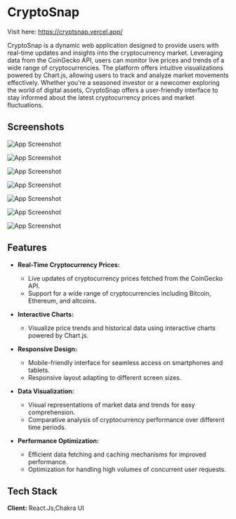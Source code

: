 
# CryptoSnap

Visit here: https://cryptsnap.vercel.app/

CryptoSnap is a dynamic web application designed to provide users with real-time updates and insights into the cryptocurrency market. Leveraging data from the CoinGecko API, users can monitor live prices and trends of a wide range of cryptocurrencies. The platform offers intuitive visualizations powered by Chart.js, allowing users to track and analyze market movements effectively. Whether you're a seasoned investor or a newcomer exploring the world of digital assets, CryptoSnap offers a user-friendly interface to stay informed about the latest cryptocurrency prices and market fluctuations.
## Screenshots

![App Screenshot](https://res.cloudinary.com/dzjcdhfa6/image/upload/v1718523789/Screenshot_2024-06-16_131047_zviiw0.png)

![App Screenshot](https://res.cloudinary.com/dzjcdhfa6/image/upload/v1718523788/Screenshot_2024-06-16_131101_tgxgop.png)

![App Screenshot](https://res.cloudinary.com/dzjcdhfa6/image/upload/v1718523789/Screenshot_2024-06-16_131113_quolvq.png)

![App Screenshot](https://res.cloudinary.com/dzjcdhfa6/image/upload/v1718523795/Screenshot_2024-06-16_131247_cbzz81.png)

![App Screenshot](https://res.cloudinary.com/dzjcdhfa6/image/upload/v1718523789/Screenshot_2024-06-16_131127_x4zmwj.png)

![App Screenshot](https://res.cloudinary.com/dzjcdhfa6/image/upload/v1718523790/Screenshot_2024-06-16_131153_avornq.png)

![App Screenshot](https://res.cloudinary.com/dzjcdhfa6/image/upload/v1718523790/Screenshot_2024-06-16_131227_keubki.png)

## Features

- **Real-Time Cryptocurrency Prices:**
  - Live updates of cryptocurrency prices fetched from the CoinGecko API.
  - Support for a wide range of cryptocurrencies including Bitcoin, Ethereum, and altcoins.

- **Interactive Charts:**
  - Visualize price trends and historical data using interactive charts powered by Chart.js.
 


- **Responsive Design:**
  - Mobile-friendly interface for seamless access on smartphones and tablets.
  - Responsive layout adapting to different screen sizes.


- **Data Visualization:**
  - Visual representations of market data and trends for easy comprehension.
  - Comparative analysis of cryptocurrency performance over different time periods.

- **Performance Optimization:**
  - Efficient data fetching and caching mechanisms for improved performance.
  - Optimization for handling high volumes of concurrent user requests.



## Tech Stack

**Client:** React.Js,Chakra UI

